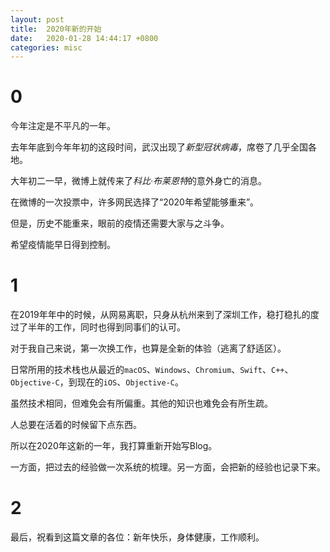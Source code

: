 ```yaml
---
layout: post
title:  2020年新的开始
date:   2020-01-28 14:44:17 +0800
categories: misc
---
```


# 0

今年注定是不平凡的一年。

去年年底到今年年初的这段时间，武汉出现了*新型冠状病毒*，席卷了几乎全国各地。

大年初二一早，微博上就传来了*科比·布莱恩特*的意外身亡的消息。

在微博的一次投票中，许多网民选择了“2020年希望能够重来”。

但是，历史不能重来，眼前的疫情还需要大家与之斗争。

希望疫情能早日得到控制。

# 1

在2019年年中的时候，从网易离职，只身从杭州来到了深圳工作，稳打稳扎的度过了半年的工作，同时也得到同事们的认可。

对于我自己来说，第一次换工作，也算是全新的体验（逃离了舒适区）。

日常所用的技术栈也从最近的`macOS`、`Windows`、`Chromium`、`Swift`、`C++`、`Objective-C`，到现在的`iOS`、`Objective-C`。

虽然技术相同，但难免会有所偏重。其他的知识也难免会有所生疏。

人总要在活着的时候留下点东西。

所以在2020年这新的一年，我打算重新开始写Blog。

一方面，把过去的经验做一次系统的梳理。另一方面，会把新的经验也记录下来。

# 2

最后，祝看到这篇文章的各位：新年快乐，身体健康，工作顺利。
